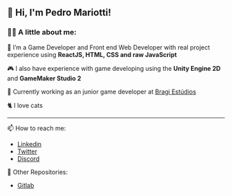## 👋 Hi, I'm Pedro Mariotti!

### :man_technologist:  A little about me:

🌱 I’m a Game Developer and Front end Web Developer with real project experience using **ReactJS, HTML, CSS and raw JavaScript**

🎮 I also have experience with game developing using the **Unity Engine 2D** and **GameMaker Studio 2**

💞️ Currently working as an junior game developer at [Bragi Estúdios](https://bragiestudios.com/)

🐈 I love cats

---
📫 How to reach me:
  - [Linkedin](https://www.linkedin.com/in/pedro-mariotti-4488121a2/)
  - [Twitter](https://twitter.com/Mariotti1337)
  - [Discord](discord.com/users/307999117710327808)

📓 Other Repositories: 
  - [Gitlab](https://gitlab.com/mariottipedro14)


<!---
pedro-mariotti/pedro-mariotti is a ✨ special ✨ repository because its `README.md` (this file) appears on your GitHub profile.
You can click the Preview link to take a look at your changes.
--->
